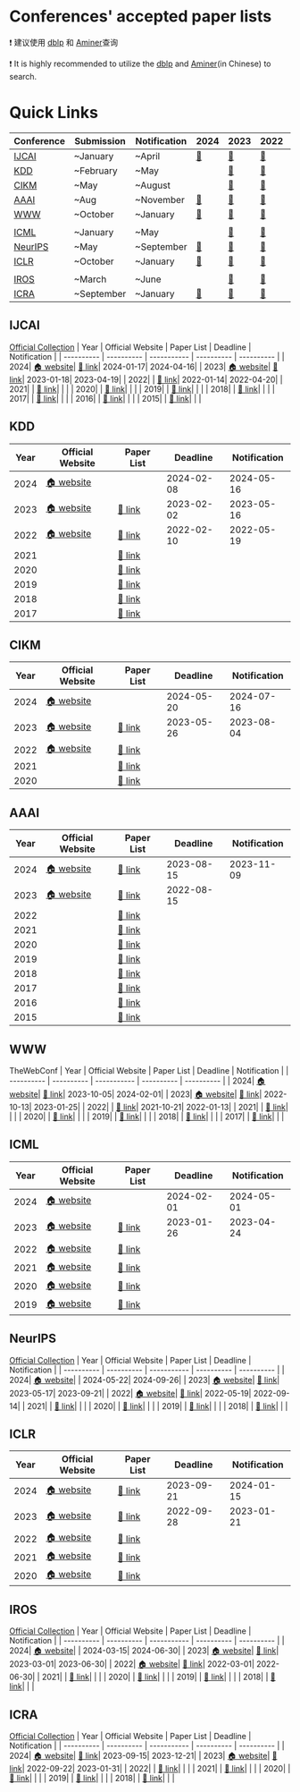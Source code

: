 # Conferences' accepted paper lists

❗ 建议使用 [dblp](https://dblp.uni-trier.de/) 和 [Aminer](https://www.aminer.cn/conf)查询

❗ It is highly recommended to utilize the [dblp](https://dblp.uni-trier.de/) and [Aminer](https://www.aminer.cn/conf)(in Chinese) to search.



# Quick Links

| Conference | Submission | Notification | 2024 | 2023 | 2022 | 2021 | 2020 |
| ---------- | ---------- | ------------ | ---- | ---- | ---- | ---- | ---- |
| [IJCAI](#IJCAI) | ~January | ~April | [🔗](https://ijcai24.org/main-track-accepted-papers/) | [🔗](https://ijcai-23.org/main-track-accepted-papers/) | [🔗](https://ijcai-22.org/main-track-accepted-papers/) | [🔗](https://ijcai-21.org/program-main-track/) | [🔗](http://static.ijcai.org/2020-accepted_papers.html) | 
| [KDD](#KDD) | ~February | ~May |   | [🔗](https://kdd.org/kdd2023/research-track-papers-list/) | [🔗](https://kdd.org/kdd2022/paperRT.html) | [🔗](https://www.kdd.org/kdd2021/accepted-papers) | [🔗](https://www.kdd.org/kdd2020/accepted-papers) | 
| [CIKM](#CIKM) | ~May | ~August |   | [🔗](https://uobevents.eventsair.com/cikm2023/accepted-papers) | [🔗](https://www.cikm2022.org/papers-posters) | [🔗](https://www.cikm2021.org/accepted-papers) | [🔗](https://www.cikm2020.org/index.html@p=1073.html) | 
| [AAAI](#AAAI) | ~Aug | ~November | [🔗](https://aaai.org/wp-content/uploads/2023/12/Main-Track.pdf) | [🔗](https://dblp.org/db/conf/aaai/aaai2023.html) | [🔗](https://dblp.org/db/conf/aaai/aaai2022.html) | [🔗](https://dblp.org/db/conf/aaai/aaai2021.html) | [🔗](https://dblp.org/db/conf/aaai/aaai2020.html) | 
| [WWW](#WWW) | ~October | ~January | [🔗](https://www2024.thewebconf.org/accepted/research-tracks/) | [🔗](https://www2023.thewebconf.org/program/accepted-papers/) | [🔗](https://www2022.thewebconf.org/accepted-papers/) | [🔗](https://www2021.thewebconf.org/program/papers/) | [🔗](https://dl.acm.org/doi/proceedings/10.1145/3366423) | 
| | | | | | | | | 
| [ICML](#ICML) | ~January | ~May |   | [🔗](https://icml.cc/Conferences/2023/Schedule) | [🔗](https://icml.cc/Conferences/2022/Schedule) | [🔗](https://icml.cc/Conferences/2021/Schedule) | [🔗](https://icml.cc/Conferences/2020/Schedule) | 
| [NeurIPS](#NeurIPS) | ~May | ~September | [🔗](https://nips.cc/virtual/2024/papers.html?filter=titles)  | [🔗](https://nips.cc/Conferences/2023/Schedule) | [🔗](https://nips.cc/Conferences/2022/Schedule) | [🔗](https://papers.nips.cc/paper/2021) | [🔗](https://papers.nips.cc/paper/2020) | 
| [ICLR](#ICLR) | ~October | ~January | [🔗](https://openreview.net/group?id=ICLR.cc/2024/Conference) | [🔗](https://openreview.net/group?id=ICLR.cc/2023/Conference) | [🔗](https://openreview.net/group?id=ICLR.cc/2022/Conference) | [🔗](https://openreview.net/group?id=ICLR.cc/2021/Conference) | [🔗](https://openreview.net/group?id=ICLR.cc/2020/Conference) | 
| | | | | | | | | 
| [IROS](#IROS) | ~March | ~June |   | [🔗](https://ieeexplore.ieee.org/xpl/conhome/10341341/proceeding) | [🔗](https://ieeexplore.ieee.org/xpl/conhome/9981026/proceeding) | [🔗](https://ieeexplore.ieee.org/xpl/conhome/9635848/proceeding) | [🔗](https://ieeexplore.ieee.org/xpl/conhome/9340668/proceeding) | 
| [ICRA](#ICRA) | ~September | ~January | [🔗](https://ieeexplore.ieee.org/xpl/conhome/10609961/proceeding) | [🔗](https://ieeexplore.ieee.org/xpl/conhome/10160211/proceeding) | [🔗](https://ieeexplore.ieee.org/xpl/conhome/9811522/proceeding) | [🔗](https://ieeexplore.ieee.org/xpl/conhome/9560720/proceeding) | [🔗](https://ieeexplore.ieee.org/xpl/conhome/9187508/proceeding) | 



## IJCAI
[Official Collection](https://www.ijcai.org/past_proceedings)
| Year | Official Website |  Paper List | Deadline | Notification |
| ---------- | ---------- | ----------- | ---------- | ---------- |
| 2024| [🏠 website](https://ijcai24.org/)| [🔗 link](https://ijcai24.org/main-track-accepted-papers/)| 2024-01-17| 2024-04-16|
| 2023| [🏠 website](https://ijcai-23.org/)| [🔗 link](https://ijcai-23.org/main-track-accepted-papers/)| 2023-01-18| 2023-04-19|
| 2022|  | [🔗 link](https://ijcai-22.org/main-track-accepted-papers/)| 2022-01-14| 2022-04-20|
| 2021|  | [🔗 link](https://ijcai-21.org/program-main-track/)| | |
| 2020|  | [🔗 link](http://static.ijcai.org/2020-accepted_papers.html)| | |
| 2019|  | [🔗 link](https://www.ijcai19.org/accepted-papers.html)| | |
| 2018|  | [🔗 link](https://www.ijcai-18.org/accepted-papers/index.html)| | |
| 2017|  | [🔗 link](https://ijcai-17.org/accepted-papers.html)| | |
| 2016|  | [🔗 link](https://www.ijcai.org/proceedings/2016)| | |
| 2015|  | [🔗 link](https://www.ijcai.org/Proceedings/2015)| | |



## KDD
| Year | Official Website |  Paper List | Deadline | Notification |
| ---------- | ---------- | ----------- | ---------- | ---------- |
| 2024| [🏠 website](https://kdd2024.kdd.org/)|  | 2024-02-08| 2024-05-16|
| 2023| [🏠 website](https://kdd.org/kdd2023/)| [🔗 link](https://kdd.org/kdd2023/research-track-papers-list/)| 2023-02-02| 2023-05-16|
| 2022| [🏠 website](https://kdd.org/kdd2022/index.html)| [🔗 link](https://kdd.org/kdd2022/paperRT.html)| 2022-02-10| 2022-05-19|
| 2021|  | [🔗 link](https://www.kdd.org/kdd2021/accepted-papers)| | |
| 2020|  | [🔗 link](https://www.kdd.org/kdd2020/accepted-papers)| | |
| 2019|  | [🔗 link](https://www.kdd.org/kdd2019/accepted-papers)| | |
| 2018|  | [🔗 link](https://www.kdd.org/kdd2018/accepted-papers)| | |
| 2017|  | [🔗 link](https://www.kdd.org/kdd2017/accepted-papers)| | |



## CIKM
| Year | Official Website |  Paper List | Deadline | Notification |
| ---------- | ---------- | ----------- | ---------- | ---------- |
| 2024| [🏠 website](https://cikm2024.org/)|  | 2024-05-20| 2024-07-16|
| 2023| [🏠 website](https://uobevents.eventsair.com/cikm2023/)| [🔗 link](https://uobevents.eventsair.com/cikm2023/accepted-papers)| 2023-05-26| 2023-08-04|
| 2022| [🏠 website](https://www.cikm2022.org/)| [🔗 link](https://www.cikm2022.org/papers-posters)| | |
| 2021|  | [🔗 link](https://www.cikm2021.org/accepted-papers)| | |
| 2020|  | [🔗 link](https://www.cikm2020.org/index.html@p=1073.html)| | |



## AAAI
| Year | Official Website |  Paper List | Deadline | Notification |
| ---------- | ---------- | ----------- | ---------- | ---------- |
| 2024| [🏠 website](https://aaai.org/aaai-conference/)| [🔗 link](https://aaai.org/wp-content/uploads/2023/12/Main-Track.pdf)| 2023-08-15| 2023-11-09|
| 2023| [🏠 website](https://aaai.org/Conferences/AAAI-23/)| [🔗 link](https://dblp.org/db/conf/aaai/aaai2023.html)| 2022-08-15| |
| 2022|  | [🔗 link](https://dblp.org/db/conf/aaai/aaai2022.html)| | |
| 2021|  | [🔗 link](https://dblp.org/db/conf/aaai/aaai2021.html)| | |
| 2020|  | [🔗 link](https://dblp.org/db/conf/aaai/aaai2020.html)| | |
| 2019|  | [🔗 link](https://dblp.org/db/conf/aaai/aaai2019.html)| | |
| 2018|  | [🔗 link](https://dblp.org/db/conf/aaai/aaai2018.html)| | |
| 2017|  | [🔗 link](https://dblp.org/db/conf/aaai/aaai2017.html)| | |
| 2016|  | [🔗 link](https://dblp.org/db/conf/aaai/aaai2016.html)| | |
| 2015|  | [🔗 link](https://dblp.org/db/conf/aaai/aaai2015.html)| | |



## WWW
TheWebConf
| Year | Official Website |  Paper List | Deadline | Notification |
| ---------- | ---------- | ----------- | ---------- | ---------- |
| 2024| [🏠 website](https://www2024.thewebconf.org/)| [🔗 link](https://www2024.thewebconf.org/accepted/research-tracks/)| 2023-10-05| 2024-02-01|
| 2023| [🏠 website](https://www2023.thewebconf.org/)| [🔗 link](https://www2023.thewebconf.org/program/accepted-papers/)| 2022-10-13| 2023-01-25|
| 2022|  | [🔗 link](https://www2022.thewebconf.org/accepted-papers/)| 2021-10-21| 2022-01-13|
| 2021|  | [🔗 link](https://www2021.thewebconf.org/program/papers/)| | |
| 2020|  | [🔗 link](https://dl.acm.org/doi/proceedings/10.1145/3366423)| | |
| 2019|  | [🔗 link](https://www2019.thewebconf.org/accepted-papers)| | |
| 2018|  | [🔗 link](https://dl.acm.org/doi/proceedings/10.5555/3178876)| | |
| 2017|  | [🔗 link](https://dl.acm.org/doi/proceedings/10.1145/3308558)| | |



## ICML
| Year | Official Website |  Paper List | Deadline | Notification |
| ---------- | ---------- | ----------- | ---------- | ---------- |
| 2024| [🏠 website](https://icml.cc/Conferences/2024)|  | 2024-02-01| 2024-05-01|
| 2023| [🏠 website](https://icml.cc/Conferences/2023)| [🔗 link](https://icml.cc/Conferences/2023/Schedule)| 2023-01-26| 2023-04-24|
| 2022| [🏠 website](https://icml.cc/Conferences/2022)| [🔗 link](https://icml.cc/Conferences/2022/Schedule)| | |
| 2021| [🏠 website](https://icml.cc/Conferences/2021)| [🔗 link](https://icml.cc/Conferences/2021/Schedule)| | |
| 2020| [🏠 website](https://icml.cc/Conferences/2020)| [🔗 link](https://icml.cc/Conferences/2020/Schedule)| | |
| 2019| [🏠 website](https://icml.cc/Conferences/2019)| [🔗 link](https://icml.cc/Conferences/2019/Schedule)| | |



## NeurIPS
[Official Collection](https://papers.nips.cc/)
| Year | Official Website |  Paper List | Deadline | Notification |
| ---------- | ---------- | ----------- | ---------- | ---------- |
| 2024| [🏠 website](https://neurips.cc/)|  | 2024-05-22| 2024-09-26|
| 2023| [🏠 website](https://nips.cc/)| [🔗 link](https://nips.cc/Conferences/2023/Schedule)| 2023-05-17| 2023-09-21|
| 2022| [🏠 website](https://nips.cc/Conferences/2022)| [🔗 link](https://nips.cc/Conferences/2022/Schedule)| 2022-05-19| 2022-09-14|
| 2021|  | [🔗 link](https://papers.nips.cc/paper/2021)| | |
| 2020|  | [🔗 link](https://papers.nips.cc/paper/2020)| | |
| 2019|  | [🔗 link](https://papers.nips.cc/paper/2019)| | |
| 2018|  | [🔗 link](https://papers.nips.cc/paper/2018)| | |



## ICLR
| Year | Official Website |  Paper List | Deadline | Notification |
| ---------- | ---------- | ----------- | ---------- | ---------- |
| 2024| [🏠 website](https://iclr.cc/Conferences/2024)| [🔗 link](https://openreview.net/group?id=ICLR.cc/2024/Conference)| 2023-09-21| 2024-01-15|
| 2023| [🏠 website](https://iclr.cc/Conferences/2023)| [🔗 link](https://openreview.net/group?id=ICLR.cc/2023/Conference)| 2022-09-28| 2023-01-21|
| 2022| [🏠 website](https://iclr.cc/Conferences/2022)| [🔗 link](https://openreview.net/group?id=ICLR.cc/2022/Conference)| | |
| 2021| [🏠 website](https://iclr.cc/Conferences/2021)| [🔗 link](https://openreview.net/group?id=ICLR.cc/2021/Conference)| | |
| 2020| [🏠 website](https://iclr.cc/Conferences/2020)| [🔗 link](https://openreview.net/group?id=ICLR.cc/2020/Conference)| | |



## IROS
[Official Collection](https://ieeexplore.ieee.org/xpl/conhome/1000393/all-proceedings)
| Year | Official Website |  Paper List | Deadline | Notification |
| ---------- | ---------- | ----------- | ---------- | ---------- |
| 2024| [🏠 website](https://iros2024-abudhabi.org/)|  | 2024-03-15| 2024-06-30|
| 2023| [🏠 website](https://ieee-iros.org/)| [🔗 link](https://ieeexplore.ieee.org/xpl/conhome/10341341/proceeding)| 2023-03-01| 2023-06-30|
| 2022| [🏠 website](https://iros2022.org/)| [🔗 link](https://ieeexplore.ieee.org/xpl/conhome/9981026/proceeding)| 2022-03-01| 2022-06-30|
| 2021|  | [🔗 link](https://ieeexplore.ieee.org/xpl/conhome/9635848/proceeding)| | |
| 2020|  | [🔗 link](https://ieeexplore.ieee.org/xpl/conhome/9340668/proceeding)| | |
| 2019|  | [🔗 link](https://ieeexplore.ieee.org/xpl/conhome/8957008/proceeding)| | |
| 2018|  | [🔗 link](https://ieeexplore.ieee.org/xpl/conhome/8574473/proceeding)| | |



## ICRA
[Official Collection](https://ieeexplore.ieee.org/xpl/conhome/1000639/all-proceedings)
| Year | Official Website |  Paper List | Deadline | Notification |
| ---------- | ---------- | ----------- | ---------- | ---------- |
| 2024| [🏠 website](http://ieee-icra.org/index.html)| [🔗 link](https://ieeexplore.ieee.org/xpl/conhome/10609961/proceeding)| 2023-09-15| 2023-12-21|
| 2023| [🏠 website](https://www.icra2023.org/welcome)| [🔗 link](https://ieeexplore.ieee.org/xpl/conhome/10160211/proceeding)| 2022-09-22| 2023-01-31|
| 2022|  | [🔗 link](https://ieeexplore.ieee.org/xpl/conhome/9811522/proceeding)| | |
| 2021|  | [🔗 link](https://ieeexplore.ieee.org/xpl/conhome/9560720/proceeding)| | |
| 2020|  | [🔗 link](https://ieeexplore.ieee.org/xpl/conhome/9187508/proceeding)| | |
| 2019|  | [🔗 link](https://ieeexplore.ieee.org/xpl/conhome/8780387/proceeding)| | |
| 2018|  | [🔗 link](https://ieeexplore.ieee.org/xpl/conhome/8449910/proceeding)| | |



